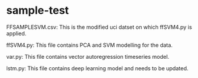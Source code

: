 # sample-test

FFSAMPLESVM.csv: This is the modified uci datset on which ffSVM4.py is applied.	

ffSVM4.py: This file contains PCA and SVM modelling for the data.

var.py: This file contains vector autoregression timeseries model.

lstm.py: This file contains deep learning model and needs to be updated.
